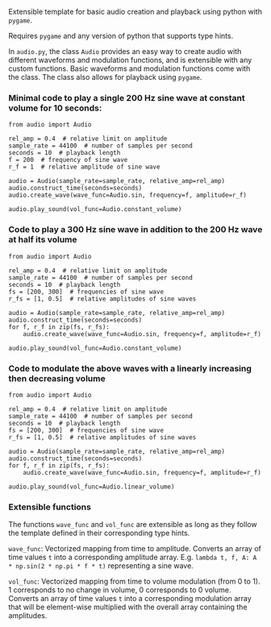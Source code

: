 Extensible template for basic audio creation and playback using python with `pygame`.

Requires `pygame` and any version of python that supports type hints.

In `audio.py`, the class `Audio` provides an easy way to create audio with different waveforms and modulation functions, and is extensible with any custom functions. Basic waveforms and modulation functions come with the class. The class also allows for playback using `pygame`.


### Minimal code to play a single 200 Hz sine wave at constant volume for 10 seconds:

```
from audio import Audio

rel_amp = 0.4  # relative limit on amplitude
sample_rate = 44100  # number of samples per second
seconds = 10  # playback length
f = 200  # frequency of sine wave
r_f = 1  # relative amplitude of sine wave

audio = Audio(sample_rate=sample_rate, relative_amp=rel_amp)
audio.construct_time(seconds=seconds)
audio.create_wave(wave_func=Audio.sin, frequency=f, amplitude=r_f)

audio.play_sound(vol_func=Audio.constant_volume)
```


### Code to play a 300 Hz sine wave in addition to the 200 Hz wave at half its volume

```
from audio import Audio

rel_amp = 0.4  # relative limit on amplitude
sample_rate = 44100  # number of samples per second
seconds = 10  # playback length
fs = [200, 300]  # frequencies of sine wave
r_fs = [1, 0.5]  # relative amplitudes of sine waves

audio = Audio(sample_rate=sample_rate, relative_amp=rel_amp)
audio.construct_time(seconds=seconds)
for f, r_f in zip(fs, r_fs):
    audio.create_wave(wave_func=Audio.sin, frequency=f, amplitude=r_f)

audio.play_sound(vol_func=Audio.constant_volume)
```

### Code to modulate the above waves with a linearly increasing then decreasing volume

```
from audio import Audio

rel_amp = 0.4  # relative limit on amplitude
sample_rate = 44100  # number of samples per second
seconds = 10  # playback length
fs = [200, 300]  # frequencies of sine wave
r_fs = [1, 0.5]  # relative amplitudes of sine waves

audio = Audio(sample_rate=sample_rate, relative_amp=rel_amp)
audio.construct_time(seconds=seconds)
for f, r_f in zip(fs, r_fs):
    audio.create_wave(wave_func=Audio.sin, frequency=f, amplitude=r_f)

audio.play_sound(vol_func=Audio.linear_volume)
```

### Extensible functions

The functions `wave_func` and `vol_func` are extensible as long as they follow the template defined in their corresponding type hints.

`wave_func`: Vectorized mapping from time to amplitude. Converts an array of time values `t` into a corresponding amplitude array. E.g. `lambda t, f, A: A * np.sin(2 * np.pi * f * t)` representing a sine wave.

`vol_func`: Vectorized mapping from time to volume modulation (from 0 to 1). 1 corresponds to no change in volume, 0 corresponds to 0 volume. Converts an array of time values `t` into a corresponding modulation array that will be element-wise multiplied with the overall array containing the amplitudes.